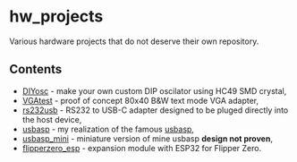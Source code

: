 # hw_projects

Various hardware projects that do not deserve their own repository.

## Contents

- [DIYosc](DIYosc) - make your own custom DIP oscilator using HC49 SMD crystal,
- [VGAtest](VGAtest) - proof of concept 80x40 B&W text mode VGA adapter,
- [rs232usb](rs232usb) - RS232 to USB-C adapter designed to be pluged directly into the host device,
- [usbasp](usbasp) - my realization of the famous [usbasp](https://www.fischl.de/usbasp/),
- [usbasp_mini](usbasp_mini) - miniature version of mine usbasp **design not proven**,
- [flipperzero_esp](flipperzero_esp) - expansion module with ESP32 for Flipper Zero.
